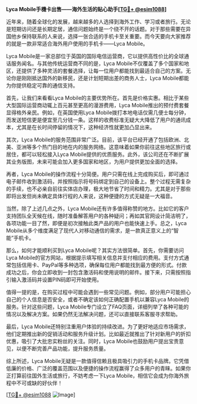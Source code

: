 **Lyca Mobile手機卡出售——海外生活的贴心助手[[TG💪+ @esim1088](https://t.me/s/esim1088)]**

近年来，随着全球化的发展，越来越多的人选择到海外工作、学习或者旅行。无论是短期访问还是长期定居，通信问题始终是一个绕不开的话题。对于那些需要在异国他乡保持联系的人来说，选择一张合适的手机卡至关重要。而今天要向大家推荐的就是一款非常适合海外用户使用的手机卡——Lyca Mobile。

Lyca Mobile是一家总部位于英国的国际电信运营商，它以提供高性价比的全球通话服务闻名。与其他传统运营商不同的是，Lyca Mobile不仅覆盖了多个国家和地区，还提供了多种灵活的套餐选择，让每一位用户都能找到最适合自己的方案。无论你是刚刚抵达国外的新移民，还是计划短期出差的商务人士，Lyca Mobile都能为你提供稳定可靠的通信支持。

首先，让我们来看看Lyca Mobile的主要优势所在。首先是价格实惠。相比于某些大型国际运营商动辄上百元甚至更高的漫游费用，Lyca Mobile推出的预付费套餐显得格外亲民。例如，在英国使用Lyca Mobile拨打本地电话仅需几便士每分钟，而发送短信更是便宜至几分钱一条。这样的收费标准无疑大大降低了用户的通讯成本，尤其是在长时间停留的情况下，这种经济性就更加凸显出来。

其次，Lyca Mobile的服务范围非常广泛。目前，该平台已经开通了包括欧洲、北美、亚洲等多个热门目的地在内的服务网络。这意味着如果你前往这些地区旅行或居住，都可以轻松接入Lyca Mobile提供的优质服务。此外，该公司还在不断扩展其业务版图，未来可能会加入更多国家和地区，为用户提供更加全面的选择。

再者，Lyca Mobile的操作流程十分简便。用户只需在线上完成购买后，即可通过电子邮件收到激活码，并按照指示将号码绑定到自己的设备上。整个过程无需复杂的手续，也不必亲自前往实体店办理，极大地节省了时间和精力。尤其是对于那些即将出发但尚未确定具体行程的人来说，这种便捷的方式无疑是一大福音。

当然，除了上述几点之外，Lyca Mobile还有许多值得称赞的地方。比如它的客户支持团队全天候在线，随时准备解答用户的各种疑问；再如其官网设计简洁明了，各项功能一目了然，即便是初次接触此类产品的用户也能快速上手。总之，Lyca Mobile从多个维度满足了现代人对移动通信的需求，是一款真正意义上的“智能”手机卡。

那么，如何才能顺利买到Lyca Mobile呢？其实方法很简单。首先，你需要访问Lyca Mobile的官方网站，根据提示填写相关信息并支付相应的费用。支付方式通常包括信用卡、PayPal等多种选项，确保每位用户都能找到最方便的形式。付款成功之后，你会立即收到一封包含激活码和使用说明的邮件。接下来，只需按照指引输入激活码并设置PIN码即可开始使用。

值得一提的是，在购买过程中可能会遇到一些常见问题。例如，部分用户可能担心自己的个人信息是否安全，或者不确定该如何正确配置手机以兼容Lyca Mobile的服务。针对这些问题，Lyca Mobile专门设立了FAQ页面，详细列举了各种可能的情况以及解决方案。如果仍然无法解决问题，还可以直接联系客服寻求帮助。

最后，Lyca Mobile还特别注重用户体验的持续改进。为了更好地适应市场需求，他们定期推出新的促销活动和服务升级计划。比如最近就推出了针对新用户的折扣优惠，吸引了大批忠实粉丝的关注。同时，Lyca Mobile也鼓励用户提出宝贵意见，以便不断完善产品功能，提升服务质量。

综上所述，Lyca Mobile无疑是一款值得信赖且极具吸引力的手机卡品牌。它凭借低廉的价格、广泛的覆盖范围以及便捷的操作流程赢得了众多用户的青睐。如果你正打算前往国外生活或旅行，不妨考虑一下Lyca Mobile，相信它会成为你海外旅程中不可或缺的好伙伴！

[[TG💪+ @esim1088](https://t.me/s/esim1088) ![Image](https://i.postimg.cc/4NQfJmqS/Snipaste-2025-05-13-00-14-12.png)]